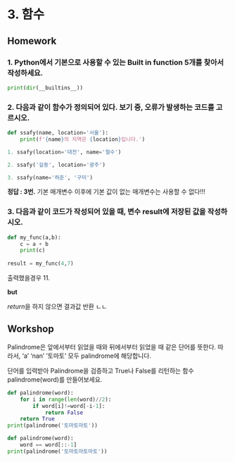 # 3. 함수

## Homework



### 1. Python에서 기본으로 사용할 수 있는 Built in function 5개를 찾아서 작성하세요.

```python
print(dir(__builtins__))
```







### 2. 다음과 같이 함수가 정의되어 있다. 보기 중, 오류가 발생하는 코드를 고르시오.

```python
def ssafy(name, location='서울'):
    print(f'{name}의 지역은 {location}입니다.')
```

```python
1. ssafy(location='대전', name='철수')
```

```python
2. ssafy('길동', location='광주')
```

```python
3. ssafy(name='허준', '구미')
```



**정답 : 3번.** 기본 매개변수 이후에 기본 값이 없는 매개변수는 사용할 수 없다!!!



### 3. 다음과 같이 코드가 작성되어 있을 때, 변수 result에 저장된 값을 작성하시오.

```python
def my_func(a,b):
    c = a + b
    print(c)
    
result = my_func(4,7)
```

출력했을경우 11.

**but**

*return*을 하지 않으면 결과값 반환 ㄴㄴ





## Workshop



Palindrome은 앞에서부터 읽었을 때와 뒤에서부터 읽었을 때 같은 단어를 뜻한다. 따라서, ‘a’ ‘nan’ ’토마토’ 모두 palindrome에 해당합니다.

단어를 입력받아 Palindrome을 검증하고 True나 False를 리턴하는 함수 palindrome(word)를 만들어보세요.



```python
def palindrome(word):
    for i in range(len(word)//2):
        if word[i]!=word[-i-1]:
            return False
    return True
print(palindrome('토마토마토'))
```

```python
def palindrome(word):
    word == word[::-1]
print(palindrome('토마토마토마토'))
```





